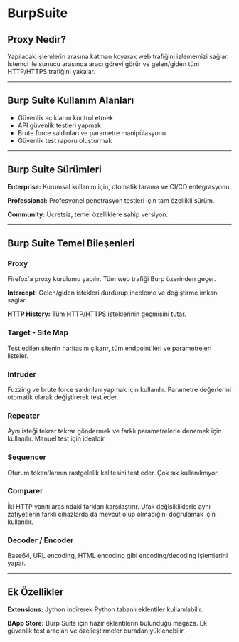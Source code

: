 # BurpSuite
## Proxy Nedir?

Yapılacak işlemlerin arasına katman koyarak web trafiğini izlememizi sağlar. İstemci ile sunucu arasında aracı görevi görür ve gelen/giden tüm HTTP/HTTPS trafiğini yakalar.

---

## Burp Suite Kullanım Alanları

- Güvenlik açıklarını kontrol etmek
- API güvenlik testleri yapmak
- Brute force saldırıları ve parametre manipülasyonu
- Güvenlik test raporu oluşturmak

---

## Burp Suite Sürümleri

**Enterprise:** Kurumsal kullanım için, otomatik tarama ve CI/CD entegrasyonu.

**Professional:** Profesyonel penetrasyon testleri için tam özellikli sürüm.

**Community:** Ücretsiz, temel özelliklere sahip versiyon.

---

## Burp Suite Temel Bileşenleri

### Proxy
Firefox'a proxy kurulumu yapılır. Tüm web trafiği Burp üzerinden geçer.

**Intercept:** Gelen/giden istekleri durdurup inceleme ve değiştirme imkanı sağlar.

**HTTP History:** Tüm HTTP/HTTPS isteklerinin geçmişini tutar.

### Target - Site Map
Test edilen sitenin haritasını çıkarır, tüm endpoint'leri ve parametreleri listeler.

### Intruder
Fuzzing ve brute force saldırıları yapmak için kullanılır. Parametre değerlerini otomatik olarak değiştirerek test eder.

### Repeater
Aynı isteği tekrar tekrar göndermek ve farklı parametrelerle denemek için kullanılır. Manuel test için idealdir.

### Sequencer
Oturum token'larının rastgelelik kalitesini test eder. Çok sık kullanılmıyor.

### Comparer
İki HTTP yanıtı arasındaki farkları karşılaştırır. Ufak değişikliklerle aynı zafiyetlerin farklı cihazlarda da mevcut olup olmadığını doğrulamak için kullanılır.

### Decoder / Encoder
Base64, URL encoding, HTML encoding gibi encoding/decoding işlemlerini yapar.

---

## Ek Özellikler

**Extensions:** Jython indirerek Python tabanlı eklentiler kullanılabilir.

**BApp Store:** Burp Suite için hazır eklentilerin bulunduğu mağaza. Ek güvenlik test araçları ve özelleştirmeler buradan yüklenebilir.

